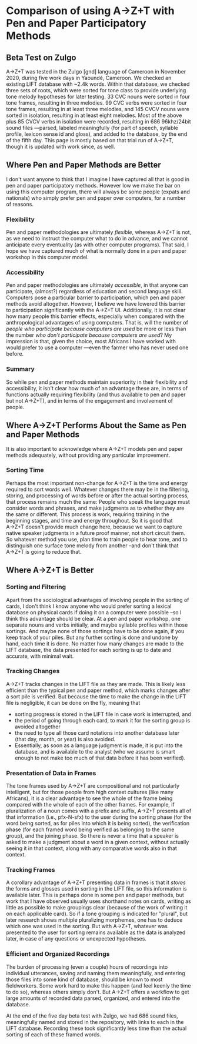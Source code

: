 # Comparison of using A→Z+T with Pen and Paper Participatory Methods
## Beta Test on Zulgo
A→Z+T was tested in the Zulgo [gnd] language of Cameroon in November 2020, during five work days in Yaoundé, Cameroon. We checked an existing LIFT database with ~2.4k words. Within that database, we checked three sets of roots, which were sorted for tone class to provide underlying tone melody hypotheses for later testing. 33 CVC nouns were sorted in four tone frames, resulting in three melodies. 99 CVC verbs were sorted in four tone frames, resulting in at least three melodies, and 145 CVCV nouns were sorted in isolation, resulting in at least eight melodies. Most of the above plus 85 CVCV verbs in isolation were recorded, resulting in 686 96khz/24bit sound files —parsed, labeled meaningfully (for part of speech, syllable profile, lexicon sense id and gloss), and added to the database, by the end of the fifth day.
This page is mostly based on that trial run of A→Z+T, though it is updated with work since, as well.
## Where Pen and Paper Methods are Better
I don't want anyone to think that I imagine I have captured all that is good in pen and paper participatory methods. However low we make the bar on using this computer program, there will always be some people (expats and nationals) who simply prefer pen and paper over computers, for a number of reasons.
### Flexibility
Pen and paper methodologies are ultimately *flexible*, whereas A→Z+T is not, as we need to instruct the computer what to do in advance, and we cannot anticipate every eventuality (as with other computer programs). That said, I hope we have captured much of what is normally done in a pen and paper workshop in this computer model.
### Accessibility
Pen and paper methodologies are ultimately *accessible*, in that anyone can participate, (almost?) regardless of education and second language skill. Computers pose a particular barrier to participation, which pen and paper methods avoid altogether. However, I believe we have lowered this barrier to participation significantly with the A→Z+T UI. Additionally, it is not clear how many people this barrier effects, especially when compared with the anthropological advantages of using computers. That is, will the number of *people who participate because computers are used* be more or less than the number *who don't participate because computers are used*? My impression is that, given the choice, most Africans I have worked with would prefer to use a computer —even the farmer who has never used one before.
### Summary
So while pen and paper methods maintain superiority in their flexibility and accessibility, it isn't clear how much of an advantage these are, in terms of functions actually requiring flexibility (and thus available to pen and paper but not A→Z+T), and in terms of the engagement and involvement of people.
## Where A→Z+T Performs About the Same as Pen and Paper Methods
It is also important to acknowledge where A→Z+T models pen and paper methods adequately, without providing any particular improvement.
### Sorting Time
Perhaps the most important non-change for A→Z+T is the time and energy required to sort words well. Whatever changes there may be in the filtering, storing, and processing of words before or after the actual sorting process, that process remains much the same: People who speak the language must consider words and phrases, and make judgments as to whether they are the same or different. This process is work, requiring training in the beginning stages, and time and energy throughout. So it is good that A→Z+T doesn't provide much change here, because we want to capture native speaker judgments in a future proof manner, not short circuit them. So whatever method you use, plan time to train people to hear tone, and to distinguish one surface tone melody from another –and don't think that A→Z+T is going to reduce that.
## Where A→Z+T is Better
### Sorting and Filtering
Apart from the sociological advantages of involving people in the sorting of cards, I don't think I know anyone who would prefer sorting a lexical database on physical cards if doing it on a computer were possible –so I think this advantage should be clear. At a pen and paper workshop, one separate nouns and verbs initially, and maybe syllable profiles within those sortings. And maybe none of those sortings have to be done again, if you keep track of your piles. But any further sorting is done and undone by hand, each time it is done. No matter how many changes are made to the LIFT database, the data presented for each sorting is up to date and accurate, with minimal wait.
### Tracking Changes
A→Z+T tracks changes in the LIFT file as they are made. This is likely less efficient than the typical pen and paper method, which marks changes after a sort pile is verified. But because the time to make the change in the LIFT file is negligible, it can be done on the fly, meaning that
- sorting progress is stored in the LIFT file in case work is interrupted, and
- the period of going through each card, to mark it for the sorting group is avoided altogether
- the need to type all those card notations into another database later (that day, month, or year) is also avoided.
- Essentially, as soon as a language judgment is made, it is put into the database, and is available to the analyst (who we assume is smart enough to not make too much of that data before it has been verified).

### Presentation of Data in Frames
The tone frames used by A→Z+T are compositional and not particularly intelligent, but for those people from high context cultures (like many Africans), it is a clear advantage to see the whole of the frame being compared with the whole of each of the other frames. For example, if pluralization of a noun comes with a prefix and suffix, A→Z+T presents all of that information (i.e., pfx-N-sfx) to the user during the sorting phase (for the word being sorted, as for piles into which it is being sorted), the verification phase (for each framed word being verified as belonging to the same group), and the joining phase. So there is never a time that a speaker is asked to make a judgment about a word in a given context, without actually seeing it in that context, along with any comparative words also in that context.
### Tracking Frames
A corollary advantage of A→Z+T presenting data in frames is that it *stores* the forms and glosses used in sorting in the LIFT file, so this information is available later. This is perhaps done in some pen and paper methods, but work that I have observed usually uses shorthand notes on cards, writing as little as possible to make groupings clear (because of the work of writing it on each applicable card). So if a tone grouping is indicated for "plural", but later research shows multiple pluralizing morphemes, one has to deduce which one was used in the sorting. But with A→Z+T, whatever was presented to the user for sorting remains available as the data is analyzed later, in case of any questions or unexpected hypotheses.

### Efficient and Organized Recordings
The burden of processing (even a couple) hours of recordings into individual utterances, saving and naming them meaningfully, and entering those files into some kind of database, should be known to most fieldworkers. Some work hard to make this happen (and feel keenly the time to do so), whereas others simply don't. But A→Z+T offers a workflow to get large amounts of recorded data parsed, organized, and entered into the database.

At the end of the five day beta test with Zulgo, we had 686 sound files, meaningfully named and stored in the repository, with links to each in the LIFT database. Recording these took significantly less time than the actual sorting of each of these framed words.

